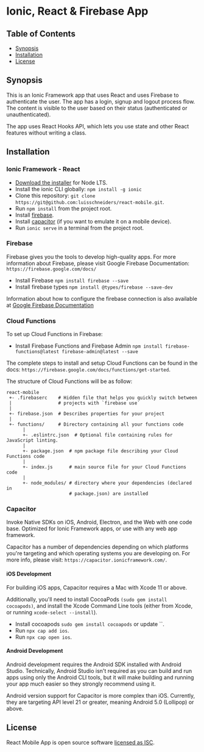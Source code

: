 # Ionic, React & Firebase App

## Table of Contents

- [Synopsis](#synopsis)
- [Installation](#installation)
- [License](#license)

## Synopsis

This is an Ionic Framework app that uses React and uses Firebase to authenticate the user.
The app has a login, signup and logout process flow. The content is visible to the user based on their status (authenticated or unauthenticated).

The app uses React Hooks API, which lets you use state and other React features without writing a class.


## Installation

### Ionic Framework - React 
* [Download the installer](https://nodejs.org/) for Node LTS.
* Install the ionic CLI globally: `npm install -g ionic`
* Clone this repository: `git clone https://git@github.com:luisschneiders/react-mobile.git`.
* Run `npm install` from the project root.
* Install [firebase](#firebase).
* Install [capacitor](#capacitor) (if you want to emulate it on a mobile device).
* Run `ionic serve` in a terminal from the project root.

### Firebase ###
Firebase gives you the tools to develop high-quality apps. For more information about Firebase, please visit Google Firebase Documentation: `https://firebase.google.com/docs/`

* Install Firebase `npm install firebase --save`
* Install firebase types `npm install @types/firebase --save-dev`

Information about how to configure the firebase connection is also available at [Google Firebase Documentation](https://firebase.google.com/docs/)

### Cloud Functions ###
To set up Cloud Functions in Firebase:
* Install Firebase Functions and Firebase Admin `npm install firebase-functions@latest firebase-admin@latest --save`

The complete steps to install and setup Cloud Functions can be found in the docs: `https://firebase.google.com/docs/functions/get-started`.

The structure of Cloud Functions will be as follow:
```
react-mobile
 +- .firebaserc    # Hidden file that helps you quickly switch between
 |                 # projects with `firebase use`
 |
 +- firebase.json  # Describes properties for your project
 |
 +- functions/     # Directory containing all your functions code
      |
      +- .eslintrc.json  # Optional file containing rules for JavaScript linting.
      |
      +- package.json  # npm package file describing your Cloud Functions code
      |
      +- index.js      # main source file for your Cloud Functions code
      |
      +- node_modules/ # directory where your dependencies (declared in
                       # package.json) are installed
```

### Capacitor ###
Invoke Native SDKs on iOS, Android, Electron, and the Web with one code base. Optimized for Ionic Framework apps, or use with any web app framework.

Capacitor has a number of dependencies depending on which platforms you're targeting and which operating systems you are developing on. For more info, please visit: `https://capacitor.ionicframework.com/`.

#### iOS Development ####
For building iOS apps, Capacitor requires a Mac with Xcode 11 or above. 

Additionally, you'll need to install CocoaPods `(sudo gem install cocoapods)`, and install the Xcode Command Line tools (either from Xcode, or running `xcode-select --install`).
* Install cocoapods `sudo gem install cocoapods` or update ``.
* Run `npx cap add ios`.
* Run `npx cap open ios`.

#### Android Development ####
Android development requires the Android SDK installed with Android Studio. Technically, Android Studio isn't required as you can build and run apps using only the Android CLI tools, but it will make building and running your app much easier so they strongly recommend using it.

Android version support for Capacitor is more complex than iOS. Currently, they are targeting API level 21 or greater, meaning Android 5.0 (Lollipop) or above.

## License

React Mobile App is open source software [licensed as ISC](https://github.com/luisschneiders/react-mobile/blob/master/LICENSE).
